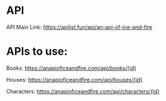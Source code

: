 # API

API Main Link: https://apilist.fun/api/an-api-of-ice-and-fire

# APIs to use: 

Books: https://anapioficeandfire.com/api/books/{id}

Houses: https://anapioficeandfire.com/api/houses/{id}

Characters: https://anapioficeandfire.com/api/characters/{id}




